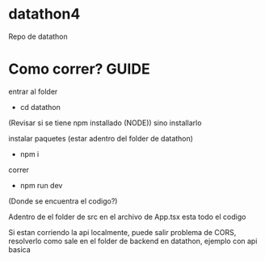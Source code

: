 # datathon4
Repo de datathon


# Como correr? GUIDE

entrar al folder
- cd datathon

(Revisar si se tiene npm installado (NODE)) sino installarlo

instalar paquetes (estar adentro del folder de datathon)
- npm i

correr
- npm run dev

(Donde se encuentra el codigo?)

Adentro de el folder de src en el archivo de App.tsx esta todo el codigo

Si estan corriendo la api localmente, puede salir problema de CORS, resolverlo como sale en el folder de backend en datathon, ejemplo con api basica

